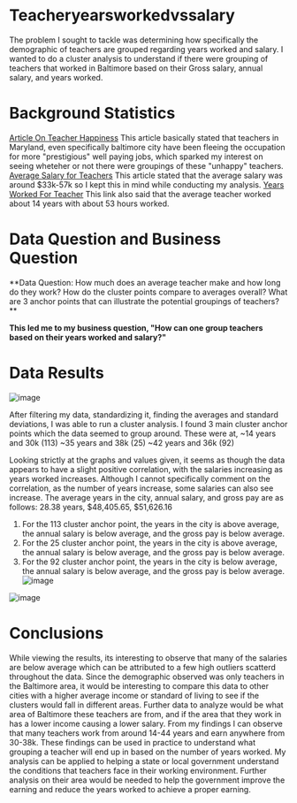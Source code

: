 # Teacheryearsworkedvssalary
The problem I sought to tackle was determining how specifically the demographic of teachers are grouped regarding years worked and salary. I wanted to do a cluster analysis to understand if there were grouping of teachers that worked in Baltimore based on their Gross salary, annual salary, and years worked.

# Background Statistics
[Article On Teacher Happiness](https://www.baltimoresun.com/education/bs-md-teacher-turnover-20190903-fk72wh2w4vbcfiyxwprhdxzvzy-story.html)
This article basically stated that teachers in Maryland, even specifically baltimore city have been fleeing the occupation for more "prestigious" well paying jobs, which sparked my interest on seeing wheteher or not there were groupings of these "unhappy" teachers. 
[Average Salary for Teachers](https://www.glassdoor.com/Salaries/baltimore-teacher-salary-SRCH_IL.0,9_IM63_KO10,17.htm)
This article stated that the average salary was around $33k-57k so I kept this in mind while conducting my analysis. 
[Years Worked For Teacher](https://www.nea.org/advocating-for-change/new-from-nea/who-average-us-teacher)
This link also said that the average teacher worked about 14 years with about 53 hours worked.
# Data Question and Business Question
**Data Question: How much does an average teacher make and how long do they work?
How do the cluster points compare to averages overall?
What are 3 anchor points that can illustrate the potential groupings of teachers?
**

**This led me to my business question, "How can one group teachers based on their years worked and salary?"**

# Data Results
![image](https://user-images.githubusercontent.com/78445017/111937758-d05aa780-8a9e-11eb-99f9-16bb4a2d5a61.png)

After filtering my data, standardizing it, finding the averages and standard deviations, I was able to run a cluster analysis. I found 3 main cluster anchor points which the data seemed to group around. These were at,
~14 years and 30k (113)
~35 years and 38k (25)
~42 years and 36k (92)

Looking strictly at the graphs and values given, it seems as though the data appears to have a slight positive correlation, with the salaries increasing as years worked increases. Although I cannot specifically comment on the correlation, as the number of years increase, some salaries can also see increase. The average years in the city, annual salary, and gross pay are as follows:
28.38 years, $48,405.65, $51,626.16



1. For the 113 cluster anchor point, the years in the city is above average, the annual salary is below average, and the gross pay is below average.
2. For the 25 cluster anchor point, the years in the city is above average, the annual salary is below average, and the gross pay is below average.
3. For the 92 cluster anchor point, the years in the city is below average, the annual salary is below average, and the gross pay is below average. 
![image](https://user-images.githubusercontent.com/78445017/111937956-4828d200-8a9f-11eb-95d0-d0c8a2615547.png)

![image](https://user-images.githubusercontent.com/78445017/111937874-20d20500-8a9f-11eb-979d-77c2631b8bb3.png)

# Conclusions
While viewing the results, its interesting to observe that many of the salaries are below average which can be attributed to a few high outliers scatterd throughout the data. Since the demographic observed was only teachers in the Baltimore area, it would be interesting to compare this data to other cities with a higher average income or standard of living to see if the clusters would fall in different areas. Further data to analyze would be what area of Baltimore these teachers are from, and if the area that they work in has a lower income causing a lower salary. 
From my findings I can observe that many teachers work from around 14-44 years and earn anywhere from 30-38k. These findings can be used in practice to understand what grouping a teacher will end up in based on the number of years worked. My analysis can be applied to helping a state or local government understand the conditions that teachers face in their working environment. Further analysis on their area would be needed to help the government improve the earning and reduce the years worked to achieve a proper earning.
